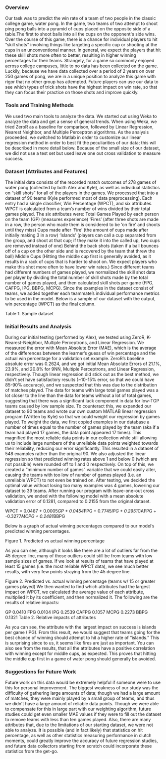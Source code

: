 ### Overview
	
Our task was to predict the win rate of a team of two people in the classic college game, water pong. In the game, two teams of two attempt to shoot ping pong balls into a pyramid of cups placed on the opposite side of a table.The first to shoot balls into all the cups on the opponent's side wins.  Over the course of this game, there is a chance for individual players to hit “skill shots” involving things like targeting a specific cup or shooting at the cups in an unconventional manner. In general, we expect the players that hit these skill shots more often to better, resulting in higher winning percentages for their teams. Strangely, for a game so commonly enjoyed across college campuses, little to no data has been collected on the game. Luckily, because we have data collected over a period of 2 years on over 250 games of pong, we are in a unique position to analyze this game with rigor that no other group has attempted. Future players can use our data to see which types of trick shots have the highest impact on win rate, so that they can focus their practice on those shots and improve quickly. 

### Tools and Training Methods
	
We used two main tools to analyze the data. We started out using Weka to analyze the data and get a sense of general trends. When using Weka, we tried ZeroR as a baseline for comparison, followed by Linear Regression, Nearest Neighbor, and Multiple Perceptron algorithms. As the analysis proceeded, we switched to Matlab in order to customize our linear regression method in order to best fit the peculiarities of our data; this will be described in more detail below. Because of the small size of our dataset, we did not use a test set but used leave one out cross validation to measure success. 

### Dataset (Attributes and Features)
	
The initial data consists of the recorded match outcomes of 278 games of water pong (collected by both Alex and Kyle), as well as individual statistics on “skill shots” for all of the players in the games. We processed that into a dataset of 90 teams (Kyle performed most of data preprocessing). Each entry had a single classifier, Win Percentage (WPCT), and six attributes. WPCT is calculated from a team’s number of wins divided by their total games played. The six attributes were:
Total Games Played by each person on the team (GP) (measures experience)
‘Fires’ (after three shots are made in a row, the person who made them is considered to be ‘on fire’ and shoots until they miss)
Cups made after ‘Fire’ (the amount of cups made after initially making 3 in a row)
‘Islands’ (players can call a cup separated from the group, and shoot at that cup; if they make it into the called up, two cups are removed instead of one)
Behind the back shots (taken if a ball bounces off of a cup on the other side and is recovered by the team that threw the ball)
Middle Cups (Hitting the middle cup first is generally avoided, as it results in a rack of cups that is harder to shoot on. We expect players who make this shot more often to have lower win rates.)
Since different teams had different numbers of games played, we normalized the skill shot data per player by dividing the total number of skill shots made by the total number of games played, and then calculated skill shots per game (FPG, CAFPG, IPG, BBPG, MCPG). Since the examples in the dataset consist of teams, we added together each teammate’s individual performance metrics to be used in the model. Below is a sample of our dataset with the output, win percentage (WPCT) as the final column.


Table 1. Sample dataset

### Initial Results and Analysis

During our initial testing (performed by Alex), we tested using ZeroR, K-Nearest-Neighbor, Multiple Perceptrons, and Linear Regression. We measured the error with Mean Absolute Error (MAE), which is the average of the differences between the learner’s guess of win percentage and the actual win percentage for a validation set example. ZeroR’s baseline absolute error was 0.2624, and we got initial Mean Absolute Errors of 21.1%, 23.9%, and 20.8% for 9NN, Multiple Perceptrons, and Linear Regression, respectively. Though linear regression did stick out as the best method, we didn’t yet have satisfactory results (~10-15% error, so that we could have 85-90% accuracy), and we suspected that this was due to the distribution of matches played. The data for teams with large total games played was a lot closer to the line than the data for teams without a lot of total games, suggesting that there was a significant luck component in data for low-TGP teams caused by low sample size.
	To counteract this, we expanded our dataset to 90 teams and wrote our own custom MATLAB  linear regression program (Written by Kyle) so that we could weight our regression by games played. To weight the data, we first copied examples in our database a number of times equal to the number of games played by the team (aka if a team had played 17 games, the data point appeared 17 times). This magnified the most reliable data points in our collection while still allowing us to include large numbers of the unreliable data points weighted towards their reliability, reducing our error significantly. This resulted in a dataset of 548 examples rather than the original 90. We also adjusted the linear regression so that predicted winning rates above 1 and below 0 (which are not possible) were rounded off to 1 and 0 respectively. On top of this, we created a “minimum number of games” variable that we could easily alter, causing the teams with too low of number of games played (i.e. an unreliable WPCT) to not even be trained on. After testing, we decided the optimal value without losing too many examples was 4 games, lowering our dataset to 39 teams. After running our program with leave-one-out cross validation, we ended with the following model with a mean absolute validation error of 0.1281, compared to 0.2155 from the original dataset.

WPCT = 0.0487 + 0.0005*GP + 0.0454*FPG + 0.7745*IPG + 0.2951*CAFPG + -0.3277*MCPG + 0.2481*BBPG

Below is a graph of actual winning percentages compared to our model’s predicted winning percentages.

Figure 1. Predicted vs actual winning percentage

As you can see, although it looks like there are a lot of outliers far from the 45 degree line, many of those outliers could still be from teams with low sample sizes of games. If we look at results of teams that have played at least 15 games (i.e. the most reliable WPCT data), we see much better results, with very few points straying from the 45 degree line.

Figure 2. Predicted vs. actual winning percentage (teams w/ 15 or greater games played)
We then wanted to find which attributes had the largest impact on WPCT, we calculated the average value of each attribute, multiplied it by its coefficient, and then normalized it. The following are the results of relative impacts:

GP
0.0410
FPG
0.0104
IPG
0.2539
CAFPG
0.1057
MCPG
0.2273
BBPG
0.1321
Table 2. Relative impacts of attributes

As you can see, the attribute with the largest impact on success is islands per game (IPG). From this result, we would suggest that teams going for the best chance of winning should attempt to hit a higher rate of “islands.” This is surprising since to us, it seems like fires are just as important. You can also see from the results, that all the attributes have a positive correlation with winning except for middle cups, as expected. This proves that hitting the middle cup first in a game of water pong should generally be avoided. 

### Suggestions for Future Work

Future work on this data would be extremely helpful if someone were to use this for personal improvement. The biggest weakness of our study was the difficulty of gathering large amounts of data; though we had a large amount of matches, they were mainly played by a small group of teams, and thus we didn’t have a large amount of reliable data points. Though we were able to compensate for this in large part with our weighting algorithm, future studies could get even smaller MAE values if they were to fill out the dataset to remove teams with less than ten games played. Also, there are many attributes that, due to the limitations of our starting dataset, we were not able to analyze. It is possible (and in fact likely) that statistics on hit percentage, as well as other statistics measuring performance in clutch moments, could greatly improve the accuracy of future regression studies, and future data collectors starting from scratch could incorporate these statistics from the get-go.
